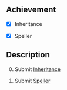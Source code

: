 ## Achievement



- [x] Inheritance

- [x] Speller



## Description



0. Submit [Inheritance](https://cs50.harvard.edu/x/2025/psets/5/inheritance/)

1. Submit [Speller](https://cs50.harvard.edu/x/2025/psets/5/speller/)
